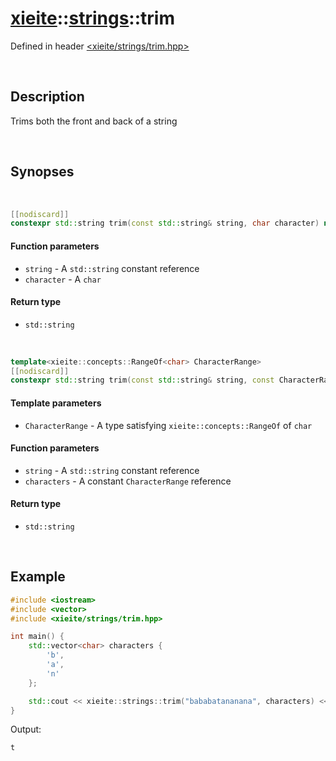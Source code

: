 # [xieite](../xieite.md)\:\:[strings](../strings.md)\:\:trim
Defined in header [<xieite/strings/trim.hpp>](../../include/xieite/strings/trim.hpp)

&nbsp;

## Description
Trims both the front and back of a string

&nbsp;

## Synopses

&nbsp;

```cpp
[[nodiscard]]
constexpr std::string trim(const std::string& string, char character) noexcept;
```
#### Function parameters
- `string` - A `std::string` constant reference
- `character` - A `char`
#### Return type
- `std::string`

&nbsp;

```cpp
template<xieite::concepts::RangeOf<char> CharacterRange>
[[nodiscard]]
constexpr std::string trim(const std::string& string, const CharacterRange& characters) noexcept;
```
#### Template parameters
- `CharacterRange` - A type satisfying `xieite::concepts::RangeOf` of `char`
#### Function parameters
- `string` - A `std::string` constant reference
- `characters` - A constant `CharacterRange` reference
#### Return type
- `std::string`

&nbsp;

## Example
```cpp
#include <iostream>
#include <vector>
#include <xieite/strings/trim.hpp>

int main() {
    std::vector<char> characters {
        'b',
        'a',
        'n'
    };

    std::cout << xieite::strings::trim("bababatananana", characters) << '\n';
}
```
Output:
```
t
```
